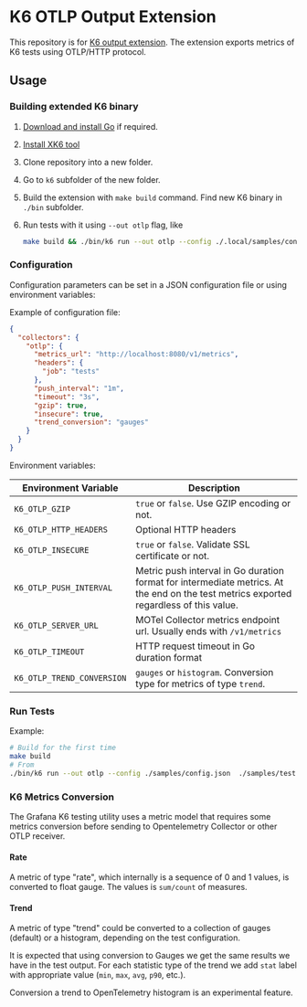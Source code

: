 # K6 OTLP Output Extension

This repository is for [K6 output extension](https://k6.io/docs/extensions/). The extension exports metrics of K6 tests using OTLP/HTTP protocol.

## Usage

### Building extended K6 binary

1. [Download and install Go](https://go.dev/doc/install) if required.
2. [Install XK6 tool](https://github.com/grafana/xk6/?tab=readme-ov-file#install-xk6)
3. Clone repository into a new folder.
4. Go to `k6` subfolder of the new folder.
5. Build the extension with `make build` command. Find new K6 binary in `./bin` subfolder.
6. Run tests with it using `--out otlp` flag, like

   ```sh
   make build && ./bin/k6 run --out otlp --config ./.local/samples/config.json  ./samples/test.js
   ```

### Configuration

Configuration parameters can be set in a JSON configuration file or using environment variables:

Example of configuration file:

```json
{
  "collectors": {
    "otlp": {
      "metrics_url": "http://localhost:8080/v1/metrics",
      "headers": {
        "job": "tests"
      },
      "push_interval": "1m",
      "timeout": "3s",
      "gzip": true,
      "insecure": true,
      "trend_conversion": "gauges"
    }
  }
}
```

Environment variables:

| Environment Variable       | Description |
|-------------------------   |-------------|
| `K6_OTLP_GZIP`             | `true` or `false`. Use GZIP encoding or not.  |
| `K6_OTLP_HTTP_HEADERS`     | Optional HTTP headers |
| `K6_OTLP_INSECURE`         | `true` or `false`. Validate SSL certificate or not. |
| `K6_OTLP_PUSH_INTERVAL`    | Metric push interval in Go duration format for intermediate metrics. At the end on the test metrics exported regardless of this value. |
| `K6_OTLP_SERVER_URL`       | MOTel Collector metrics endpoint url. Usually ends with `/v1/metrics` |
| `K6_OTLP_TIMEOUT`          | HTTP request timeout  in Go duration format |
| `K6_OTLP_TREND_CONVERSION` | `gauges` or `histogram`. Conversion type for metrics of type `trend`. |

### Run Tests

Example:

```sh
# Build for the first time
make build
# From 
./bin/k6 run --out otlp --config ./samples/config.json  ./samples/test.js
```

### K6 Metrics Conversion

The Grafana K6 testing utility uses a metric model that requires some metrics conversion before sending to Opentelemetry Collector or other OTLP receiver.

#### Rate

A metric of type "rate", which internally is a sequence of 0 and 1 values, is converted to float gauge.
The values is `sum/count` of measures.

#### Trend

A metric of type "trend" could be converted to a collection of gauges (default) or a histogram, depending on the test configuration.

It is expected that using conversion to Gauges we get the same results we have in the test output.
For each statistic type of the trend we add `stat` label with appropriate value (`min`, `max`, `avg`, `p90`, etc.).

Conversion a trend to OpenTelemetry histogram is an experimental feature.
